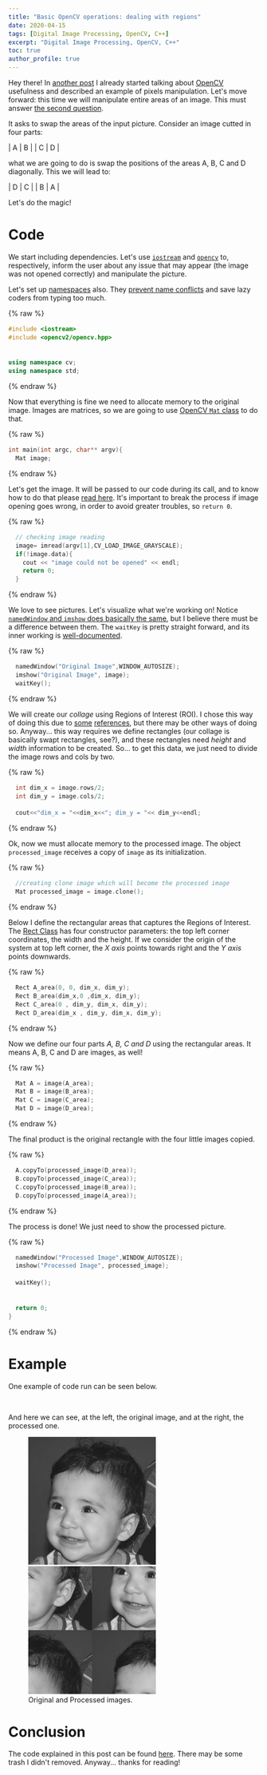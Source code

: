 ```yaml
---
title: "Basic OpenCV operations: dealing with regions"
date: 2020-04-15
tags: [Digital Image Processing, OpenCV, C++]
excerpt: "Digital Image Processing, OpenCV, C++"
toc: true
author_profile: true
---
```


Hey there! In [another post](https://mtxslv.github.io/opencv_basics/) I already started talking about [OpenCV](https://opencv.org/) usefulness and described an example of pixels manipulation. Let's move forward: this time we will manipulate entire areas of an image. This must answer [the second question](https://agostinhobritojr.github.io/tutorial/pdi/#_exerc%C3%ADcios).

It asks to swap the areas of the input picture. Consider an image cutted in four parts:

| A | B |
| C | D | 

what we are going to do is swap the positions of the areas A, B, C and D diagonally. This we will lead to:

| D | C |
| B | A |

Let's do the magic!

# Code

We start including dependencies. Let's use [`iostream`](http://www.cplusplus.com/reference/iostream/) and [`opencv`](https://docs.opencv.org/2.4/index.html) to, respectively, inform the user about any issue that may appear (the image was not opened correctly) and manipulate the picture. 

Let's set up [namespaces](https://www.geeksforgeeks.org/namespace-in-c/) also. They [prevent name conflicts](https://en.cppreference.com/w/cpp/language/namespace) and save lazy coders from typing too much. 

{% raw %}
```cpp
#include <iostream>
#include <opencv2/opencv.hpp>


using namespace cv;
using namespace std;
```
{% endraw %}

Now that everything is fine we need to allocate memory to the original image. Images are matrices, so  we are going to use [OpenCV `Mat` class](https://docs.opencv.org/trunk/d3/d63/classcv_1_1Mat.html) to do that. 

{% raw %}
```cpp
int main(int argc, char** argv){
  Mat image;
```
{% endraw %}

Let's get the image. It will be passed to our code during its call, and to know how to do that please [read here](https://github.com/mtxslv/dca0445_dip/wiki/How-to-run-the-algorithms-(an-example)). It's important to break the process if image opening goes wrong, in order to avoid greater troubles, so `return 0`.

{% raw %}
```cpp
  // checking image reading
  image= imread(argv[1],CV_LOAD_IMAGE_GRAYSCALE);
  if(!image.data){
    cout << "image could not be opened" << endl;
    return 0;
  }
```
{% endraw %}

We love to see pictures. Let's visualize what we're working on! Notice [`namedWindow` and `imshow` does basically the same](https://docs.opencv.org/2.4/modules/highgui/doc/user_interface.html?highlight=namedwindow), but I believe there must be a difference between them. The `waitKey` is pretty straight forward, and its inner working is [well-documented](https://docs.opencv.org/2.4/modules/highgui/doc/user_interface.html?highlight=waitkey#waitkey).

{% raw %}
```cpp
  namedWindow("Original Image",WINDOW_AUTOSIZE);
  imshow("Original Image", image);
  waitKey();
```
{% endraw %}

We will create our _collage_  using Regions of Interest (ROI). I chose this way of doing this due to [some](https://answers.opencv.org/question/37568/how-to-insert-a-small-size-image-on-to-a-big-image/) [references](https://stackoverflow.com/questions/46617801/how-to-copy-and-paste-of-image-as-picture-in-picture-in-opencv), but there may be other ways of doing so. Anyway... this way requires we define rectangles (our collage is basically swapt rectangles, see?), and these rectangles need _height_ and _width_ information to be created. So... to get this data, we just need to divide the image rows and cols by two. 

{% raw %}
```cpp
  int dim_x = image.rows/2;
  int dim_y = image.cols/2;

  cout<<"dim_x = "<<dim_x<<"; dim_y = "<< dim_y<<endl; 
```
{% endraw %}

Ok, now we must allocate memory to the processed image. The object `processed_image` receives a copy of `image` as its initialization.

{% raw %}
```cpp
  //creating clone image which will become the processed image
  Mat processed_image = image.clone();
```
{% endraw %}

Below I define the rectangular areas that captures the Regions of Interest. The [Rect Class](https://docs.opencv.org/3.4/d2/d44/classcv_1_1Rect__.html) has four constructor parameters: the top left corner coordinates, the width and the height. If we consider the origin of the system at top left corner, the _X axis_ points towards right and the _Y axis_ points downwards. 

{% raw %}
```cpp
  Rect A_area(0, 0, dim_x, dim_y);  
  Rect B_area(dim_x,0 ,dim_x, dim_y);
  Rect C_area(0 , dim_y, dim_x, dim_y);
  Rect D_area(dim_x , dim_y, dim_x, dim_y);
```
{% endraw %}

Now we define our four parts _A, B, C and D_ using the rectangular areas. It means A, B, C and D are images, as well!

{% raw %}
```cpp
  Mat A = image(A_area);
  Mat B = image(B_area);
  Mat C = image(C_area);
  Mat D = image(D_area);
```
{% endraw %}

The final product is the original rectangle with the four little images copied.

{% raw %}
```cpp
  A.copyTo(processed_image(D_area));
  B.copyTo(processed_image(C_area));
  C.copyTo(processed_image(B_area));
  D.copyTo(processed_image(A_area));
```
{% endraw %}

The process is done! We just need to show the processed picture.

{% raw %}
```cpp
  namedWindow("Processed Image",WINDOW_AUTOSIZE);
  imshow("Processed Image", processed_image);

  waitKey();


  return 0;
}
```
{% endraw %}


# Example

One example of code run can be seen below.

<img src="{{ site.url }}{{ site.baseurl }}/images/posts_images/2020-04-15-opencv_basics_regions/running.png" alt="">

And here we can see, at the left, the original image, and at the right, the processed one.

<figure class="half">
    <a href="/assets/images/image-filename-1-large.jpg"><img src="/images/posts_images/2020-04-12-opencv_basics/biel.png"></a>
    <a href="/assets/images/image-filename-2-large.jpg"><img src="/images/posts_images/2020-04-15-opencv_basics_regions/processed_image.jpg"></a>
    <figcaption>Original and Processed images.</figcaption>
</figure>

# Conclusion

The code explained in this post can be found [here](https://github.com/mtxslv/dca0445_dip/blob/master/exercises/trocaregioes.cpp). There may be some trash I didn't removed. Anyway... thanks for reading! 